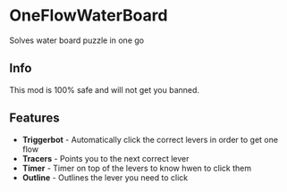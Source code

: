 # OneFlowWaterBoard
Solves water board puzzle in one go

## Info
This mod is 100% safe and will not get you banned.

## Features
- **Triggerbot** - Automatically click the correct levers in order to get one flow
- **Tracers** - Points you to the next correct lever
- **Timer** - Timer on top of the levers to know hwen to click them
- **Outline** - Outlines the lever you need to click
